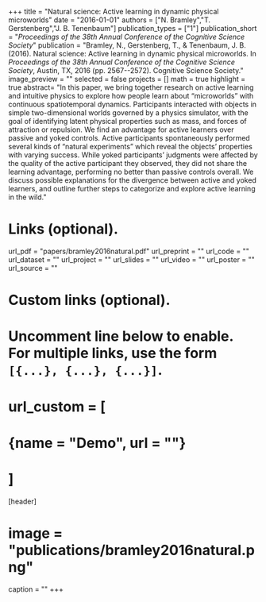 +++
title = "Natural science: Active learning in dynamic physical microworlds"
date = "2016-01-01"
authors = ["N. Bramley","T. Gerstenberg","J. B. Tenenbaum"]
publication_types = ["1"]
publication_short = "_Proceedings of the 38th Annual Conference of the Cognitive Science Society_"
publication = "Bramley, N., Gerstenberg, T., & Tenenbaum, J. B. (2016). Natural science: Active learning in dynamic physical microworlds. In _Proceedings of the 38th Annual Conference of the Cognitive Science Society_, Austin, TX, 2016 (pp. 2567--2572). Cognitive Science Society."
image_preview = ""
selected = false
projects = []
math = true
highlight = true
abstract= "In this paper, we bring together research on active learning and intuitive physics to explore how people learn about “microworlds” with continuous spatiotemporal dynamics. Participants interacted with objects in simple two-dimensional worlds governed by a physics simulator, with the goal of identifying latent physical properties such as mass, and forces of attraction or repulsion. We find an advantage for active learners over passive and yoked controls. Active participants spontaneously performed several kinds of “natural experiments” which reveal the objects’ properties with varying success. While yoked participants’ judgments were affected by the quality of the active participant they observed, they did not share the learning advantage, performing no better than passive controls overall. We discuss possible explanations for the divergence between active and yoked learners, and outline further steps to categorize and explore active learning in the wild."

# Links (optional).
url_pdf = "papers/bramley2016natural.pdf"
url_preprint = ""
url_code = ""
url_dataset = ""
url_project = ""
url_slides = ""
url_video = ""
url_poster = ""
url_source = ""

# Custom links (optional).
#   Uncomment line below to enable. For multiple links, use the form `[{...}, {...}, {...}]`.
# url_custom = [
# {name = "Demo", url = ""}
# ]

[header]
# image = "publications/bramley2016natural.png"
caption = ""
+++


